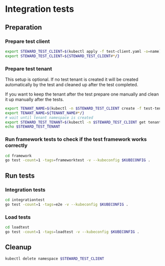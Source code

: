 # Integration tests

## Preparation

### Prepare test client

```bash
export STEWARD_TEST_CLIENT=$(kubectl apply -f test-client.yaml -o=name)
export STEWARD_TEST_CLIENT=${STEWARD_TEST_CLIENT#*/}
```

### Prepare test tenant
This setup is optional. If no test tenant is created it will be created automatically by the test and cleaned up after the test completed.

If you want to keep the tenant after the test prepare one manually and clean it up manually after the tests.
```bash
export TENANT_NAME=$(kubectl -n $STEWARD_TEST_CLIENT create -f test-tenant.yaml -o=name)
export TENANT_NAME=${TENANT_NAME#*/}
# wait until tenant namespace is created
export STEWARD_TEST_TENANT=$(kubectl -n $STEWARD_TEST_CLIENT get tenants.steward.sap.com tenant1 -o=jsonpath={.status.tenantNamespaceName})
echo $STEWARD_TEST_TENANT
```

### Run framework tests to check if the test framework works correctly

```bash
cd framework
go test -count=1 -tags=frameworktest -v --kubeconfig $KUBECONFIG .
```

## Run tests

### Integration tests

```bash
cd integrationtest
go test -count=1 -tags=e2e -v --kubeconfig $KUBECONFIG .
```

### Load tests

```bash
cd loadtest
go test -count=1 -tags=loadtest -v --kubeconfig $KUBECONFIG .
```

## Cleanup
```bash
kubectl delete namespace $STEWARD_TEST_CLIENT
```
